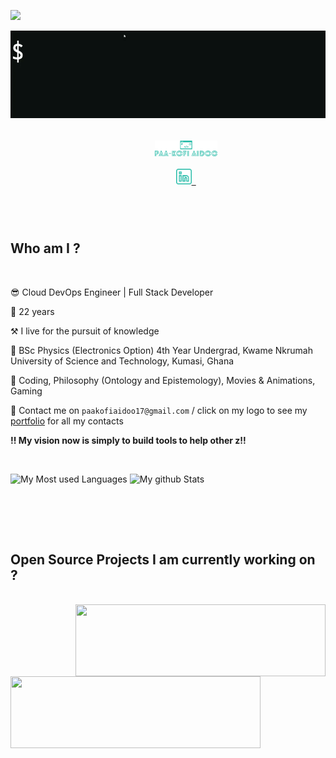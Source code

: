 ![](https://komarev.com/ghpvc/?username=paakofiaidoo&style=flat-square&color=yellow)

<img align="center" src="./img/hello.gif">

<br>

<h5 align="center">
    <code>
        <a href="https://www.paakofiaidoo.tech" title="My Portfolio"><img width="100" src="img/logo.svg"></a>
    </code>
    <code>
        <a href="https://www.linkedin.com/in/paakofiaidoo" title="LinkedIn Profile"><img width="25" src="img/linkedin.svg"> </a>
    </code>
</h5>
<br>

<div>

## Who am I ?

<br>

😎 Cloud DevOps Engineer | Full Stack Developer 

📅 22 years

⚒️ I live for the pursuit of knowledge

🏫 BSc Physics (Electronics Option) 4th Year Undergrad, Kwame Nkrumah University of Science and Technology, Kumasi, Ghana

💖 Coding, Philosophy (Ontology and Epistemology), Movies & Animations, Gaming

📨 Contact me on `paakofiaidoo17@gmail.com` / click on my logo to see my [portfolio](paakofiadoo.tech) for all my contacts

**!! My vision now is simply to build tools to help other z!!**

</div>

<br>

![My Most used Languages](https://github-readme-stats.vercel.app/api/top-langs/?username=paakofiaidoo&langs_count=10&layout=compact&theme=radical&border_color=61dafb&border_radius=10)
![My github Stats](https://github-readme-stats.vercel.app/api?username=paakofiaidoo&show_icons=true&theme=radical&border_color=61dafb&border_radius=10)

<div>

<br>

<!-- ## Learning topics for this year ?

<br> -->

<!-- ```diff
+ Java using [jmix platform](http://jmix.io/) =>                                    90% [#########=]

+ postgres =>                                                                       40% [####======]

+ Advance programing concepts( algorithms, data structures, design patterns) =>      0% [==========]

+ Rust =>                                                                           10% [#=========]

+ TypeScript =>                                                                     10% [#=========]
``` -->

</div>

<br><br>

## Open Source Projects I am currently working on ?

<br>

<div >
    <a href="https://github.com/paakofiaidoo/juki-builder" title="juki-builder">
        <img align="right" width="400" height="115"
            src="https://github-readme-stats.vercel.app/api/pin/?username=paakofiaidoo&repo=juki-builder&theme=radical&border_color=61dafb&border_radius=10" />
    </a>
     <a href="https://github.com/paakofiaidoo/Browser-file-system-access-helper" title="browser-file-system-access-helper">
        <img align="left" width=" 400" height="115"
            src="https://github-readme-stats.vercel.app/api/pin/?username=paakofiaidoo&repo=Browser-file-system-access-helper&theme=radical&border_color=61dafb&border_radius=10" />
    </a>
</div>
